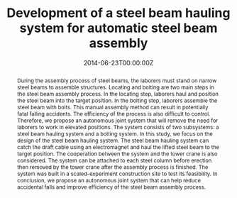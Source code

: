 ---
title: "Development of a steel beam hauling system for automatic steel beam assembly"
authors:
- admin
- Shih-Chung Kang
date: "2014-06-23T00:00:00Z"
doi: "10.1061/9780784413616.161"

# Schedule page publish date (NOT publication's date).
publishDate: "2014-06-17T00:00:00Z"

# Publication type.
# Legend: 0 = Uncategorized; 1 = Conference paper; 2 = Journal article;
# 3 = Preprint / Working Paper; 4 = Report; 5 = Book; 6 = Book section;
# 7 = Thesis; 8 = Patent
publication_types: ["1"]

# Publication name and optional abbreviated publication name.
publication: "*Proceedings of the International Conference on Computing in Civil and Building Engineering (ICCCBE)*"
publication_short: ""

abstract: "During the assembly process of steel beams, the laborers must stand on narrow steel beams to assemble structures. Locating and bolting are two main steps in the steel beam assembly process. In the locating step, laborers haul and position the steel beam into the target position. In the bolting step, laborers assemble the steel beam with bolts. This manual assembly method can result in potentially fatal falling accidents. The efficiency of the process is also difficult to control. Therefore, we propose an autonomous joint system that will remove the need for laborers to work in elevated positions. The system consists of two subsystems: a steel beam hauling system and a bolting system. In this study, we focus on the design of the steel beam hauling system. The steel beam hauling system can catch the draft cable using an electromagnet and haul the lifted steel beam to the target position. The cooperation between the system and the tower crane is also considered. The system can be attached to each steel column before erection then removed by the tower crane after the assembly process is finished. The system was built in a scaled-experiment construction site to test its feasibility. In conclusion, we propose an autonomous joint system that can help reduce accidental falls and improve efficiency of the steel beam assembly process."



# Summary. An optional shortened abstract.
summary: ""

tags:
# - Source Themes
featured: false

links:
# - name: Custom Link
#   url: http://example.org
url_pdf: https://doi.org/10.1061/9780784413616.161
url_code: ''
url_dataset: ''
url_poster: ''
url_project: ''
url_slides: ''
url_source: ''
url_video: 'https://youtu.be/vM84uuWDu2M'

# Featured image
# To use, add an image named `featured.jpg/png` to your page's folder. 
image:
  caption: ''
  focal_point: ""
  preview_only: false

# Associated Projects (optional).
#   Associate this publication with one or more of your projects.
#   Simply enter your project's folder or file name without extension.
#   E.g. `internal-project` references `content/project/internal-project/index.md`.
#   Otherwise, set `projects: []`.
projects: ['ras']

# Slides (optional).
#   Associate this publication with Markdown slides.
#   Simply enter your slide deck's filename without extension.
#   E.g. `slides: "example"` references `content/slides/example/index.md`.
#   Otherwise, set `slides: ""`.
slides: ""
---
